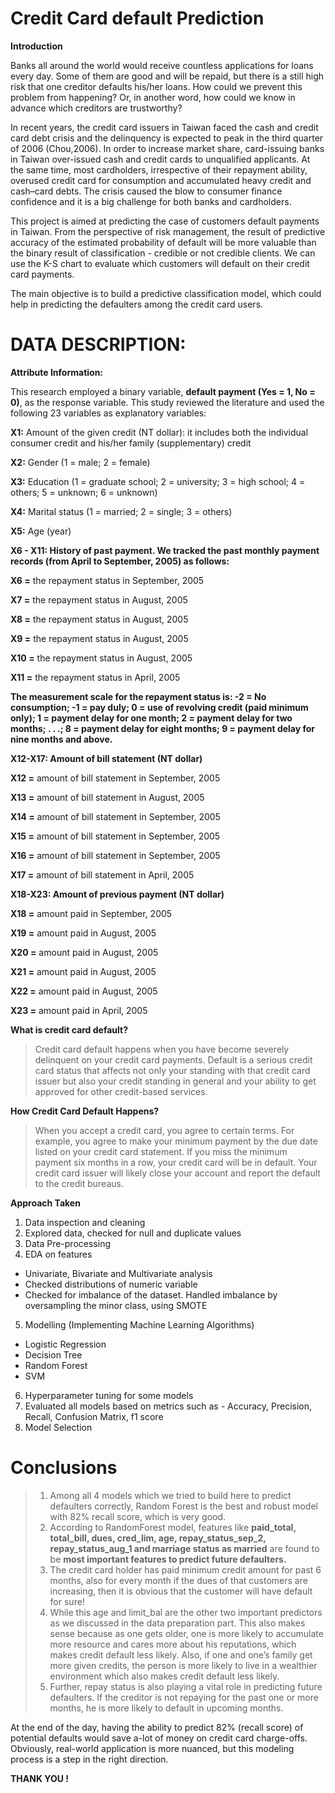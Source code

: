 # **Credit Card default Prediction** 
**Introduction**

Banks all around the world would receive countless applications for loans every day. Some of them are good and will be repaid, but there is a still high risk that one creditor defaults his/her loans. How could we prevent this problem from happening? Or, in another word, how could we know in advance which creditors are trustworthy? 
     
In recent years, the credit card issuers in Taiwan faced the cash and credit card debt crisis and the delinquency is expected to peak in the third quarter of 2006 (Chou,2006). In order to increase market share, card-issuing banks in Taiwan over-issued cash and credit cards to unqualified applicants. At the same time, most cardholders, irrespective of their repayment ability, overused credit card for consumption and accumulated heavy credit and cash–card debts. The crisis caused the blow to consumer finance confidence and it is a big challenge for both banks and cardholders.

This project is aimed at predicting the case of customers default payments in Taiwan. From the perspective of risk management, the result of predictive accuracy of the estimated probability of default will be more valuable than the binary result of classification - credible or not credible clients. We can use the K-S chart to evaluate which customers will default on their credit card payments.

The main objective is to build a predictive classification model, which could help in predicting the defaulters among the credit card users.

# **DATA DESCRIPTION:**

**Attribute Information:**

This research employed a binary variable, **default payment (Yes = 1, No = 0)**, as the response variable. This study reviewed the literature and used the following 23 variables as explanatory variables:

**X1:** Amount of the given credit (NT dollar): it includes both the individual consumer credit and his/her family (supplementary) credit

**X2:** Gender (1 = male; 2 = female)

**X3:** Education (1 = graduate school; 2 = university; 3 = high school; 4 = others; 5 = unknown; 6 = unknown)

**X4:** Marital status (1 = married; 2 = single; 3 = others)

**X5:** Age (year)

**X6 - X11: History of past payment. We tracked the past monthly payment records (from April to September, 2005) as follows:**

**X6 =** the repayment status in September, 2005

**X7 =** the repayment status in August, 2005

**X8 =** the repayment status in August, 2005

**X9 =** the repayment status in August, 2005

**X10 =** the repayment status in August, 2005

**X11 =** the repayment status in April, 2005

**The measurement scale for the repayment status is: -2 = No consumption; -1 = pay duly; 0 = use of revolving credit (paid minimum only); 1 = payment delay for one month; 2 = payment delay for two months; . . .; 8 = payment delay for eight months; 9 = payment delay for nine months and above.**

**X12-X17: Amount of bill statement (NT dollar)**

**X12 =** amount of bill statement in September, 2005

**X13 =** amount of bill statement in August, 2005

**X14 =** amount of bill statement in September, 2005

**X15 =** amount of bill statement in September, 2005

**X16 =** amount of bill statement in September, 2005

**X17 =** amount of bill statement in April, 2005

**X18-X23: Amount of previous payment (NT dollar)**

**X18 =** amount paid in September, 2005

**X19 =** amount paid in August, 2005

**X20 =** amount paid in August, 2005

**X21 =** amount paid in August, 2005

**X22 =** amount paid in August, 2005

**X23 =** amount paid in April, 2005

**What is credit card default?**

>Credit card default happens when you have become severely delinquent on your credit card payments. Default is a serious credit card status that affects not only your standing with that credit card issuer but also your credit standing in general and your ability to get approved for other credit-based services.


**How Credit Card Default Happens?**

>When you accept a credit card, you agree to certain terms. For example, you agree to make your minimum payment by the due date listed on your credit card statement. If you miss the minimum payment six months in a row, your credit card will be in default. Your credit card issuer will likely close your account and report the default to the credit bureaus.

**Approach Taken**
1. Data inspection and cleaning
2. Explored data, checked for null and duplicate values
3. Data Pre-processing
4. EDA on features
- Univariate, Bivariate and Multivariate analysis
- Checked distributions of numeric variable
- Checked for imbalance of the dataset. Handled imbalance by oversampling the minor class, using SMOTE
5. Modelling (Implementing Machine Learning Algorithms)
- Logistic Regression
- Decision Tree
- Random Forest
- SVM
6. Hyperparameter tuning for some models
7. Evaluated all models based on metrics such as - Accuracy, Precision, Recall, Confusion Matrix, f1 score
8. Model Selection

# **Conclusions**

> 1. Among all 4 models which we tried to build here to predict defaulters correctly, Random Forest is the best and robust model with 82% recall score, which is very good.
> 2. According to RandomForest model, features like **paid_total, total_bill, dues, cred_lim, age, repay_status_sep_2, repay_status_aug_1 and marriage status as married** are found to be **most important features to predict future defaulters.**
> 3. The credit card holder has paid minimum credit amount for past 6 months, also for every month if the dues of that customers are increasing, then it is obvious that the customer will have default for sure!
> 4. While this age and limit_bal are the other two important predictors as we discussed in the data preparation part. This also makes sense because as one gets older, one is more likely to accumulate more resource and cares more about his reputations, which makes credit default less likely. Also, if one and one’s family get more given credits, the person is more likely to live in a wealthier environment which also makes credit default less likely.
> 5. Further, repay status is also playing a vital role in predicting future defaulters. If the creditor is not repaying for the past one or more months, he is more likely to default in upcoming months.


At the end of the day, having the ability to predict 82% (recall score) of potential defaults would save a-lot of money on credit card charge-offs. Obviously, real-world application is more nuanced, but this modeling process is a step in the right direction.
          
**THANK YOU !**
